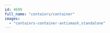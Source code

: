 ```yaml
---
id: 4699
full_name: "containrs/container"
images: 
  - "containrs-container-antismash_standalone"
---
```

